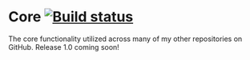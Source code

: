# Core [![Build status](https://ci.appveyor.com/api/projects/status/i1117i4lb97difgk?svg=true)](https://ci.appveyor.com/project/dadamitskiy/core)

The core functionality utilized across many of my other repositories on GitHub. Release 1.0 coming soon!
